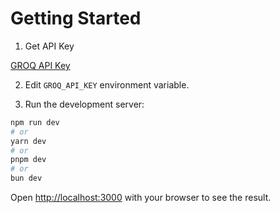 
# Getting Started

1. Get API Key

[GROQ API Key](https://console.groq.com/keys)

2. Edit `GROQ_API_KEY` environment variable.

2. Run the development server:

```bash
npm run dev
# or
yarn dev
# or
pnpm dev
# or
bun dev
```

Open [http://localhost:3000](http://localhost:3000) with your browser to see the result.

